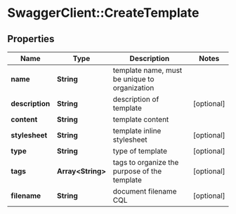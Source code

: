 # SwaggerClient::CreateTemplate

## Properties
Name | Type | Description | Notes
------------ | ------------- | ------------- | -------------
**name** | **String** | template name, must be unique to organization | 
**description** | **String** | description of template | [optional] 
**content** | **String** | template content | 
**stylesheet** | **String** | template inline stylesheet | [optional] 
**type** | **String** | type of template | [optional] 
**tags** | **Array&lt;String&gt;** | tags to organize the purpose of the template | [optional] 
**filename** | **String** | document filename CQL | [optional] 


